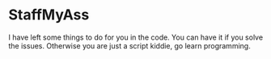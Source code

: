 # StaffMyAss
I have left some things to do for you in the code.
You can have it if you solve the issues.
Otherwise you are just a script kiddie, go learn programming.

